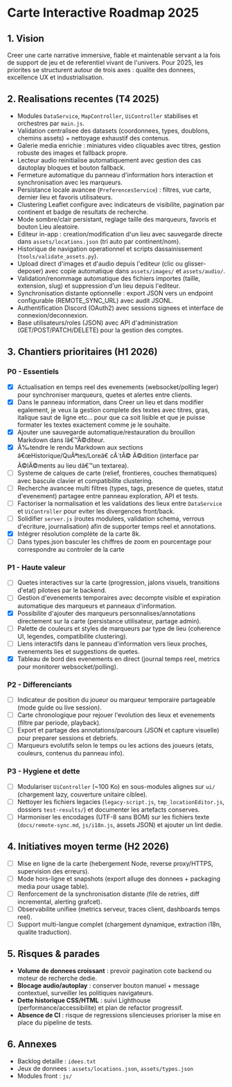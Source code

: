 ﻿# Carte Interactive  Roadmap 2025

## 1. Vision
Creer une carte narrative immersive, fiable et maintenable servant a la fois de support de jeu et de referentiel vivant de l'univers. Pour 2025, les priorites se structurent autour de trois axes : qualite des donnees, excellence UX et industrialisation.

## 2. Realisations recentes (T4 2025)
- Modules `DataService`, `MapController`, `UiController` stabilises et orchestres par `main.js`.
- Validation centralisee des datasets (coordonnees, types, doublons, chemins assets) + nettoyage exhaustif des contenus.
- Galerie media enrichie : miniatures video cliquables avec titres, gestion robuste des images et fallback propre.
- Lecteur audio reinitialise automatiquement avec gestion des cas dautoplay bloques et bouton fallback.
- Fermeture automatique du panneau d'information hors interaction et synchronisation avec les marqueurs.
- Persistance locale avancee (`PreferencesService`) : filtres, vue carte, dernier lieu et favoris utilisateurs.
- Clustering Leaflet configure avec indicateurs de visibilite, pagination par continent et badge de resultats de recherche.
- Mode sombre/clair persistant, reglage taille des marqueurs, favoris et bouton Lieu aleatoire.
- Editeur in-app : creation/modification d'un lieu avec sauvegarde directe dans `assets/locations.json` (tri auto par continent/nom).
- Historique de navigation operationnel et scripts dassainissement (`tools/validate_assets.py`).
- Upload direct d'images et d'audio depuis l'editeur (clic ou glisser-deposer) avec copie automatique dans `assets/images/` et `assets/audio/`.
- Validation/renommage automatique des fichiers importes (taille, extension, slug) et suppression d'un lieu depuis l'editeur.
- Synchronisation distante optionnelle : export JSON vers un endpoint configurable (REMOTE_SYNC_URL) avec audit JSONL.
- Authentification Discord (OAuth2) avec sessions signees et interface de connexion/deconnexion.
- Base utilisateurs/roles (JSON) avec API d'administration (GET/POST/PATCH/DELETE) pour la gestion des comptes.

## 3. Chantiers prioritaires (H1 2026)

### P0 - Essentiels
- [x] Actualisation en temps reel des evenements (websocket/polling leger) pour synchroniser marqueurs, quetes et alertes entre clients.
- [x] Dans le panneau information, dans Creer un lieu et dans modifier egalement, je veux la gestion complete des textes avec titres, gras, italique saut de ligne etc... pour que ca soit lisible et que je puisse formater les textes exactement comme je le souhaite.
- [x] Ajouter une sauvegarde automatique/restauration du brouillon Markdown dans lâ€™Ã©diteur.
- [x] Ã‰tendre le rendu Markdown aux sections â€œHistorique/QuÃªtes/Loreâ€ cÃ´tÃ© Ã©dition (interface par Ã©lÃ©ments au lieu dâ€™un textarea).
- [ ] Systeme de calques de carte (relief, frontieres, couches thematiques) avec bascule clavier et compatibilite clustering.
- [ ] Recherche avancee multi filtres (types, tags, presence de quetes, statut d'evenement) partagee entre panneau exploration, API et tests.
- [ ] Factoriser la normalisation et les validations des lieux entre `DataService` et `UiController` pour eviter les divergences front/back.
- [ ] Solidifier `server.js` (routes modulees, validation schema, verrous d'ecriture, journalisation) afin de supporter temps reel et annotations.
- [x] Intégrer résolution complète de la carte 8k.
- [ ] Dans types.json basculer les chiffres de zoom en pourcentage pour correspondre au controler de la carte 

### P1 - Haute valeur
- [ ] Quetes interactives sur la carte (progression, jalons visuels, transitions d'etat) pilotees par le backend.
- [ ] Gestion d'evenements temporaires avec decompte visible et expiration automatique des marqueurs et panneaux d'information.
- [x] Possibilite d'ajouter des marqueurs personnalises/annotations directement sur la carte (persistance utilisateur, partage admin).
- [ ] Palette de couleurs et styles de marqueurs par type de lieu (coherence UI, legendes, compatibilite clustering).
- [ ] Liens interactifs dans le panneau d'information vers lieux proches, evenements lies et suggestions de quetes.
- [x] Tableau de bord des evenements en direct (journal temps reel, metrics pour monitorer websocket/polling).

### P2 - Differenciants
- [ ] Indicateur de position du joueur ou marqueur temporaire partageable (mode guide ou live session).
- [ ] Carte chronologique pour rejouer l'evolution des lieux et evenements (filtre par periode, playback).
- [ ] Export et partage des annotations/parcours (JSON et capture visuelle) pour preparer sessions et debriefs.
- [ ] Marqueurs evolutifs selon le temps ou les actions des joueurs (etats, couleurs, contenus du panneau info).

### P3 - Hygiene et dette
- [ ] Modulariser `UiController` (~100 Ko) en sous-modules alignes sur `ui/` (chargement lazy, couverture unitaire ciblee).
- [ ] Nettoyer les fichiers legacies (`legacy-script.js`, `tmp_locationEditor.js`, dossiers `test-results/`) et documenter les artefacts conserves.
- [ ] Harmoniser les encodages (UTF-8 sans BOM) sur les fichiers texte (`docs/remote-sync.md`, `js/i18n.js`, assets JSON) et ajouter un lint dedie.

## 4. Initiatives moyen terme (H2 2026)
- [ ] Mise en ligne de la carte (hebergement Node, reverse proxy/HTTPS, supervision des erreurs).
- [ ] Mode hors-ligne et snapshots (export alluge des donnees + packaging media pour usage table).
- [ ] Renforcement de la synchronisation distante (file de retries, diff incremental, alerting grafcet).
- [ ] Observabilite unifiee (metrics serveur, traces client, dashboards temps reel).
- [ ] Support multi-langue complet (chargement dynamique, extraction i18n, qualite traduction).

## 5. Risques & parades
- **Volume de donnees croissant** : prevoir pagination cote backend ou moteur de recherche dedie.
- **Blocage audio/autoplay** : conserver bouton manuel + message contextuel, surveiller les politiques navigateurs.
- **Dette historique CSS/HTML** : suivi Lighthouse (performance/accessibilite) et plan de refactor progressif.
- **Absence de CI** : risque de regressions silencieuses  prioriser la mise en place du pipeline de tests.

## 6. Annexes
- Backlog detaille : `idees.txt`
- Jeux de donnees : `assets/locations.json`, `assets/types.json`
- Modules front : `js/`



